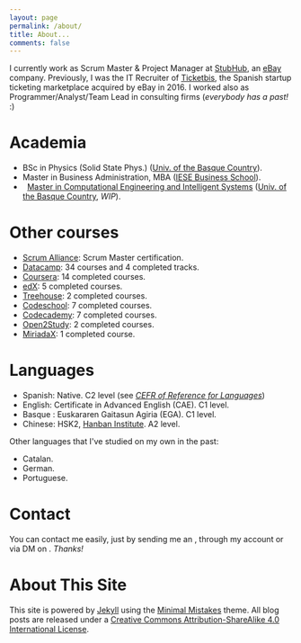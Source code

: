 ```yaml
---
layout: page
permalink: /about/
title: About...
comments: false
---
```


I currently work as Scrum Master & Project Manager at [StubHub](http://stubhub.com), an [eBay](http://ebay.com) company. Previously, I was the IT Recruiter of [Ticketbis](https://www.ebayinc.com/stories/news/stubhub-to-expand-its-global-reach-into-47-markets-with-the-acquisition-of-ticketbis/), the Spanish startup ticketing marketplace acquired by eBay in 2016. I worked also as Programmer/Analyst/Team Lead in consulting firms (*everybody has a past!* :)

<p></p>

Academia
========
* <i class="fa fa-graduation-cap"></i> BSc in Physics (Solid State Phys.) ([Univ. of the Basque Country](http://www.ehu.eus)).
* <i class="fa fa-graduation-cap"></i> Master in Business Administration, MBA ([IESE Business School](http://www.iese.edu)).
* <i class="fa fa-hand-o-right">&nbsp;</i> [Master in Computational Engineering and Intelligent Systems](http://www.ehu.eus/es/web/kisa/prestakuntza-programa) ([Univ. of the Basque Country](http://www.ehu.eus), *WIP*).

<p></p>

Other courses
=============
* [Scrum Alliance](https://www.scrumalliance.org/community/profile/festravizm): Scrum Master certification.
* [Datacamp](https://www.datacamp.com/profile/estraviz): 34 courses and 4 completed tracks.
* [Coursera](https://www.coursera.org/): 14 completed courses.
* [edX](https://www.edx.org/): 5 completed courses.
* [Treehouse](https://teamtreehouse.com/estraviz): 2 completed courses.
* [Codeschool](https://www.codeschool.com/users/estraviz): 7 completed courses.
* [Codecademy](https://www.codecademy.com/estraviz): 7 completed courses. 
* [Open2Study](https://www.open2study.com/): 2 completed courses.
* [MiriadaX](https://miriadax.net/): 1 completed course.

<p></p>

Languages
=========
* Spanish: Native. C2 level (see [*CEFR of Reference for Languages*](https://en.wikipedia.org/wiki/Common_European_Framework_of_Reference_for_Languages))
* English: Certificate in Advanced English (CAE). C1 level.
* Basque : Euskararen Gaitasun Agiria (EGA). C1 level.
* Chinese: HSK2, [Hanban Institute](http://spanish.hanban.org/). A2 level.

Other languages that I've studied on my own in the past:

* Catalan.
* German.
* Portuguese.

<p></p>

Contact
=======
You can contact me easily, just by sending me an <a href="mailto:javier.estraviz+AgileDataScientist@gmail.com?subject=[AgileDataScientist]"><i class="fa fa-envelope fa-envelope-share fa-lg"></i></a>, through my <a href="http://www.linkedin.com/shareArticle?mini=true&url={{ site.url }}{{ page.url }}" title="Share on LinkedIn" target="_blank"><i class="fa fa-linkedin fa-linkedin-share fa-lg"></i></a> account or via DM on <a href="http://twitter.com/estraviz" target="_blank"><i class="fa fa-twitter fa-twitter-share fa-lg"></i></a>. *Thanks!*

<p></p>

About This Site
===============
This site is powered by [Jekyll](http://jekyllrb.com/) using the [Minimal Mistakes](http://mademistakes.com/minimal-mistakes/) theme. All blog posts are released under a [Creative Commons Attribution-ShareAlike 4.0 International License](http://creativecommons.org/licenses/by-sa/4.0/).

